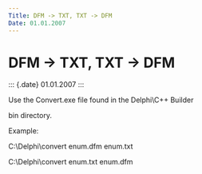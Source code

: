 ```yaml
---
Title: DFM -> TXT, TXT -> DFM
Date: 01.01.2007
---
```



DFM -> TXT, TXT -> DFM
======================

::: {.date}
01.01.2007
:::

Use the Convert.exe file found in the Delphi\\C++ Builder

bin directory.

Example:

C:\\Delphi\\convert enum.dfm enum.txt

C:\\Delphi\\convert enum.txt enum.dfm
